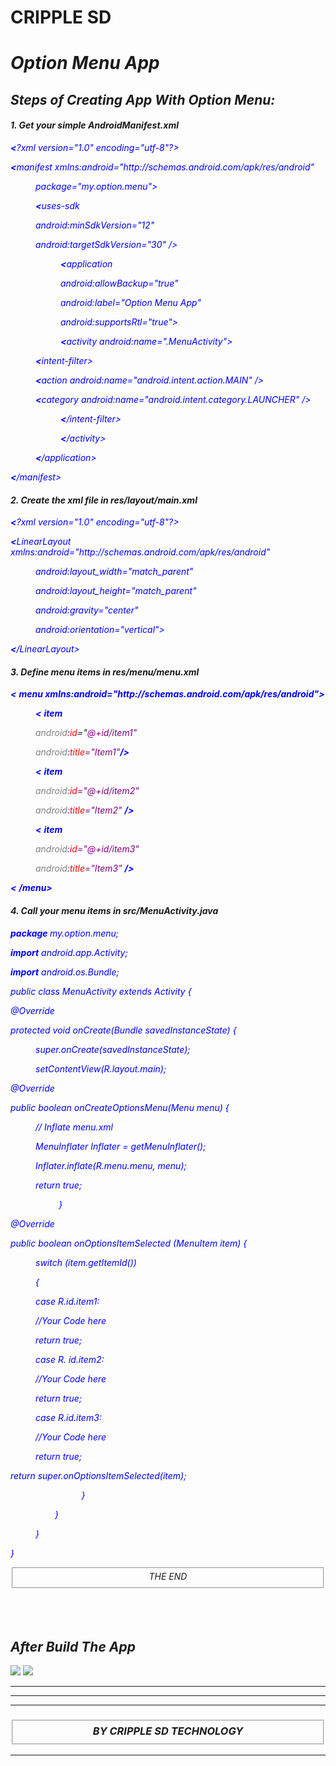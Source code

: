 # CRIPPLE SD
<!DOCTYPE html>
<html>
<head>
</head>
<body>
<i>
<h1>Option Menu App</h1>
<h2>Steps of Creating App With Option Menu:</h2>
<h4>1. Get your simple AndroidManifest.xml</h4>
<i style="color: blue">
<b><p><</b>?xml version="1.0" encoding="utf-8"?></p>
<b><p><</b>manifest xmlns:android="http://schemas.android.com/apk/res/android"</p>
<menu>
package="my.option.menu">

<b><p><</b>uses-sdk</p>
<p> android:minSdkVersion="12"</p>
<p> android:targetSdkVersion="30" /></p>
<menu>
<b><p><</b>application</p></menu>
<menu><p>android:allowBackup="true"</p>
<p>android:label="Option Menu App"</p>
<p>android:supportsRtl="true"></p></menu>
<menu><b><p><</b>activity android:name=".MenuActivity"></p></menu>
<b><p><</b>intent-filter></p>
<b><p><</b>action android:name="android.intent.action.MAIN" /></p>

<b><p><</b>category android:name="android.intent.category.LAUNCHER" /></p>
<menu><b><p><</b>/intent-filter></p></menu>
<menu> <b><p><</b>/activity></p></menu>
<b><p><</b>/application></p>
</menu>


<b><p><</b>/manifest></p>
</i>
<h4>2. Create the xml file in res/layout/main.xml</h4>
<i style="color: blue">
<b style="color: blue"><</b>?xml version="1.0" encoding="utf-8"?>
<b style="color: blue"><p><</b>LinearLayout xmlns:android="http://schemas.android.com/apk/res/android"</p>
<menu>
<p>android:layout_width="match_parent"</p>
<p>android:layout_height="match_parent"</p>
<p>android:gravity="center"</p>
<p>android:orientation="vertical"></p>

</menu>
<p><b style="color: blue"><</b>/LinearLayout></p>
</i>
<h4>3. Define menu items in res/menu/menu.xml</h4>
<b style="color: blue"><</b>
<b style="color: blue"><i>menu xmlns:android="http://schemas.android.com/apk/res/android"></b>
<menu>
<b style="color: blue"><</b>
<b style="color: blue">item</b>
<p><cite style="color: grey">android</cite>:<i style="color: red">id</i>="<i style="color: purple">@+id/item1"</p>
<p><cite style="color: gray">android</cite>:<i style="color: red">title</i>="Item1"<b style="color: blue">/></b></p>
<b style="color: blue"><</b>
<b style="color: blue">item</b>
<p><cite style="color: gray">android</cite>:<i style="color: red">id</i>="@+id/item2"</p>
<p><cite style="color: gray">android</cite>:<i style="color: red">title</i>="Item2" <b style="color: blue">/></p></b>
<b style="color: blue"><</b>
<b style="color: blue">item</b>
<p><cite style="color: grey">android</cite>:<i style="color: red">id</i>="@+id/item3"</p>
<p><cite style="color: grey">android</cite>:<i style="color: red">title</i>="Item3" <b style="color: blue">/></p></b>
</menu>
<b style="color: blue"><</b>
<b style="color: blue">/menu></b>
</i>
<h4>4. Call your menu items in src/MenuActivity.java</h4>
<i style="color: blue">
<p><b>package  </b>  my.option.menu;</p>


<p><b>import</b> android.app.Activity;</p>
<p><b>import</b> android.os.Bundle;</p>


<p>public class MenuActivity extends Activity {

<p>@Override</p>
<p>protected void onCreate(Bundle savedInstanceState) {</p>
<menu>
<p>super.onCreate(savedInstanceState);</p>
<p>setContentView(R.layout.main);</p>
</menu>
     
<p>@Override
<p> public boolean onCreateOptionsMenu(Menu menu) {</p>
<menu>
<p>// Inflate menu.xml
<p>MenuInflater Inflater = getMenuInflater();</p>
<p>Inflater.inflate(R.menu.menu, menu);</p>
<p>return true;
<p><a style="color: white">__   _ _ </a><param>}</param></p>
    
</menu>
<p>@Override</p>
<p>public boolean onOptionsItemSelected (MenuItem item) {</p>
<menu>
<p>switch (item.getItemId())</p>
<p>{</p>
<p>case R.id.item1:</p>
<p>//Your Code here</p>
<p>return true;</p>
<p>case R. id.item2:</p>
<p>//Your Code here</p>
<p>return true;</p>
<p>case R.id.item3:</p>
<p>//Your Code here</p>
<p>return true;</p>
</menu>
return super.onOptionsItemSelected(item);
<menu>
<a style="color: white">__---   -- _ _ </a><param>}</param>
<p><a style="color: white">_ -  _ </a><param>}</param></p>

</menu>
<menu>
<p>}</p>
</menu>
<p>}</p>
</i>
<center><fieldset>THE END</fieldset></center>
<br>
<br>
<br>
<h2>After Build The App</h2>
<img src="https://cripplesdtech.simdif.com/images/public/sd_63ddc1a4cbd83.png?no_cache=1675481054"></img>
<img src="https://cripplesdtech.simdif.com/images/public/sd_63ddc1fbd21a9.jpg?no_cache=1675481109"></img>
<hr>
<hr>
<hr>
<h3><fieldset><cite><i><center>BY CRIPPLE SD TECHNOLOGY</center></i></cite></fieldset></h3>
<hr>
</body>
</html>
